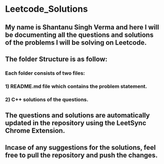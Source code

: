 # Leetcode_Solutions<br>
## My name is Shantanu Singh Verma and here I will be documenting all the questions and solutions of the problems I will be solving on Leetcode.<br>
## The folder Structure is as follow:<br>
### Each folder consists of two files:<br>
### 1) README.md file which contains the problem statement.<br>
### 2) C++ solutions of the questions.
## The questions and solutions are automatically updated in the repository using the LeetSync Chrome Extension.
## Incase of any suggestions for the solutions, feel free to pull the repository and push the changes.
